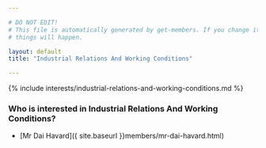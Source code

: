 ```yaml
---

# DO NOT EDIT!
# This file is automatically generated by get-members. If you change it, bad
# things will happen.

layout: default
title: "Industrial Relations And Working Conditions"

---
```


{% include interests/industrial-relations-and-working-conditions.md %}

### Who is interested in Industrial Relations And Working Conditions?


* [Mr Dai Havard]({ site.baseurl }}members/mr-dai-havard.html)
